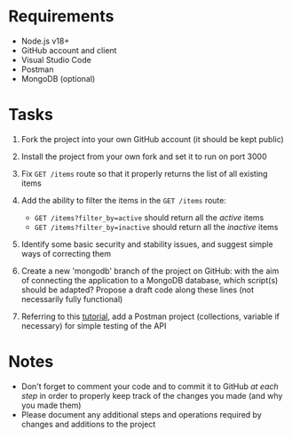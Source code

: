 # Requirements

- Node.js v18+
- GitHub account and client
- Visual Studio Code
- Postman
- MongoDB (optional)

# Tasks

1. Fork the project into your own GitHub account (it should be kept public)

1. Install the project from your own fork and set it to run on port 3000

1. Fix `GET /items` route so that it properly returns the list of all existing items

1. Add the ability to filter the items in the `GET /items` route:

   - `GET /items?filter_by=active` should return all the _active_ items
   - `GET /items?filter_by=inactive` should return all the _inactive_ items

1. Identify some basic security and stability issues, and suggest simple ways of correcting them

1. Create a new 'mongodb' branch of the project on GitHub: with the aim of connecting the application to a MongoDB database, which script(s) should be adapted? Propose a draft code along these lines (not necessarily fully functional)

1. Referring to this [tutorial](https://welovedevs.com/fr/articles/postman/), add a Postman project (collections, variable if necessary) for simple testing of the API

# Notes

- Don't forget to comment your code and to commit it to GitHub _at each step_ in order to properly keep track of the changes you made (and why you made them)
- Please document any additional steps and operations required by changes and additions to the project
